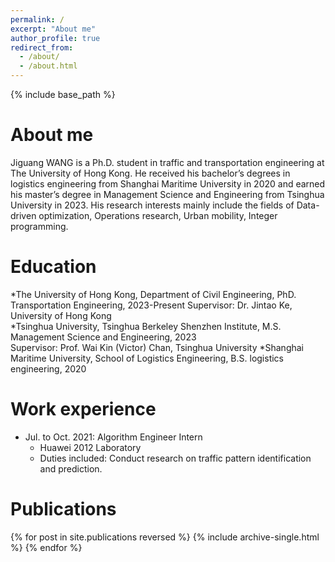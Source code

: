 ```yaml
---
permalink: /
excerpt: "About me"
author_profile: true
redirect_from: 
  - /about/
  - /about.html
---
```

{% include base_path %}

About me
======
Jiguang WANG is a Ph.D. student in traffic and transportation engineering at The University of Hong Kong. He received his bachelor’s degrees in logistics engineering from Shanghai Maritime University in 2020 and earned his master’s degree in Management Science and Engineering from Tsinghua University in 2023. His research interests mainly include the fields of Data-driven optimization, Operations research, Urban mobility, Integer programming.


Education
======
*The University of Hong Kong, Department of Civil Engineering, PhD. Transportation Engineering, 2023-Present 
Supervisor: Dr. Jintao Ke, University of Hong Kong                                               
*Tsinghua University, Tsinghua Berkeley Shenzhen Institute, M.S. Management Science and Engineering, 2023  
Supervisor: Prof. Wai Kin (Victor) Chan, Tsinghua University 
*Shanghai Maritime University, School of Logistics Engineering, B.S. logistics engineering, 2020 

Work experience
======
* Jul. to Oct. 2021: Algorithm Engineer Intern
  * Huawei 2012 Laboratory 
  * Duties included: Conduct research on traffic pattern identification and prediction.


Publications
======
{% for post in site.publications reversed %}
  {% include archive-single.html %}
{% endfor %}
